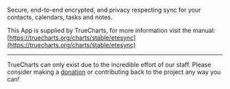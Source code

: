 Secure, end-to-end encrypted, and privacy respecting sync for your contacts, calendars, tasks and notes.

This App is supplied by TrueCharts, for more information visit the manual: [https://truecharts.org/charts/stable/etesync](https://truecharts.org/charts/stable/etesync)

---

TrueCharts can only exist due to the incredible effort of our staff.
Please consider making a [donation](https://truecharts.org/sponsor) or contributing back to the project any way you can!
